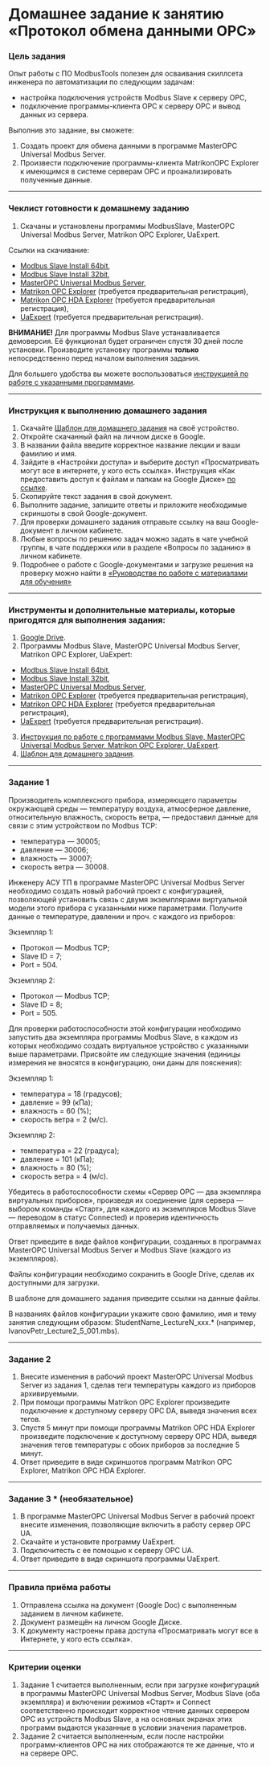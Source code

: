 # Домашнее задание к занятию «Протокол обмена данными OPC»

### Цель задания

Опыт работы с ПО ModbusTools полезен для осваивания скиллсета инженера по автоматизации по следующим задачам:

- настройка подключения устройств Modbus Slave к серверу OPC,
- подключение программы-клиента OPC к серверу OPC и вывод данных из сервера.

Выполнив это задание, вы сможете:

1. Создать проект для обмена данными в программе MasterOPC Universal Modbus Server.
2. Произвести подключение программы-клиента MatrikonOPC Explorer к имеющимся в системе серверам OPC и проанализировать полученные данные.

------

### Чеклист готовности к домашнему заданию

1. Скачаны и установлены программы ModbusSlave, MasterOPC Universal Modbus Server, Matrikon OPC Explorer, UaExpert.

Ссылки на скачивание:

- [Modbus Slave Install 64bit](https://www.modbustools.com/download/ModbusSlaveSetup64Bit.exe "ModbusSlave Install 64bit"),
- [Modbus Slave Install 32bit](https://www.modbustools.com/download/ModbusSlaveSetup32Bit.exe "ModbusSlave Install 32bit"),
- [MasterOPC Universal Modbus Server](https://insat.ru/products/Universal_MasterOPC/MODBUS_OPC_SERVER_32TAGS.ZIP "MasterOPC Universal Modbus Server (Zip)"),
- [Matrikon OPC Explorer](https://www.matrikonopc.com/portal/downloads/product_software/MatrikonOPCExplorer.exe) (требуется предварительная регистрация),
- [Matrikon OPC HDA Explorer](https://www.matrikonopc.com/portal/downloads/product_software/MatrikonOPCHDAExplorer.exe) (требуется предварительная регистрация),
- [UaExpert](https://www.unified-automation.com/fileadmin/files/client/uaexpert-bin-win32-x86-vs2008sp1-v1.6.3-448.zip) (требуется предварительная регистрация).
 
**ВНИМАНИЕ!** Для программы Modbus Slave устанавливается демоверсия. Её функционал будет ограничен спустя 30 дней после установки.
Производите установку программы **только** непосредственно перед началом выполнения задания.

Для большего удобства вы можете воспользоваться [инструкцией по работе с указанными программами](https://u.netology.ru/backend/uploads/lms/content_assets/file/5630/%D0%98%D0%BD%D1%81%D1%82%D1%80%D1%83%D0%BA%D1%86%D0%B8%D1%8F_%D0%BF%D0%BE_%D1%80%D0%B0%D0%B1%D0%BE%D1%82%D0%B5_%D1%81_%D0%BF%D1%80%D0%BE%D0%B3%D1%80%D0%B0%D0%BC%D0%BC%D0%B0%D0%BC%D0%B8_Modbus_Slave__MasterOPC___Matrikon_OPC__HDA__Explorer__UaExpert.pptx).

------

### Инструкция к выполнению домашнего задания

1. Скачайте [Шаблон для домашнего задания](https://u.netology.ru/backend/uploads/lms/content_assets/file/5631/%D0%A8%D0%B0%D0%B1%D0%BB%D0%BE%D0%BD_%D0%B4%D0%BB%D1%8F_%D0%B4%D0%BE%D0%BC%D0%B0%D1%88%D0%BD%D0%B5%D0%B3%D0%BE_%D0%B7%D0%B0%D0%B4%D0%B0%D0%BD%D0%B8%D1%8F__%D0%9F%D1%80%D0%BE%D1%82%D0%BE%D0%BA%D0%BE%D0%BB_%D0%BE%D0%B1%D0%BC%D0%B5%D0%BD%D0%B0_%D0%B4%D0%B0%D0%BD%D0%BD%D1%8B%D0%BC%D0%B8_OPC__-_%D0%A4%D0%B0%D0%BC%D0%B8%D0%BB%D0%B8%D1%8F_%D0%98%D0%BC%D1%8F__%D0%A1%D0%94%D0%95%D0%9B%D0%90%D0%99%D0%A2%D0%95_%D0%9A%D0%9E%D0%9F%D0%98%D0%AE_.docx) на своё устройство.
2. Откройте скачанный файл на личном диске в Google.
3. В названии файла введите корректное название лекции и ваши фамилию и имя.
4. Зайдите в «Настройки доступа» и выберите доступ «Просматривать могут все в интернете, у кого есть ссылка». Инструкция «Как предоставить доступ к файлам и папкам на Google Диске» [по ссылке](https://support.google.com/docs/answer/2494822?hl=ru&co=GENIE.Platform%3DDesktop).
5. Скопируйте текст задания в свой документ.
6. Выполните задание, запишите ответы и приложите необходимые скриншоты в свой Google-документ.
7. Для проверки домашнего задания отправьте ссылку на ваш Google-документ в личном кабинете.
8. Любые вопросы по решению задач можно задать в чате учебной группы, в чате поддержки или в разделе «Вопросы по заданию» в личном кабинете.
9. Подробнее о работе с Google-документами и загрузке решения на проверку можно найти в [«Руководстве по работе с материалами для обучения»](https://l.netology.ru/instruktsiya-po-materialami-dlya-obucheniya)


------

### Инструменты и дополнительные материалы, которые пригодятся для выполнения задания:

1. [Google Drive](https://www.google.com/intl/ru/drive/).
2. Программы Modbus Slave, MasterOPC Universal Modbus Server, Matrikon OPC Explorer, UaExpert:
- [Modbus Slave Install 64bit](https://www.modbustools.com/download/ModbusSlaveSetup64Bit.exe "ModbusSlave Install 64bit"),
- [Modbus Slave Install 32bit](https://www.modbustools.com/download/ModbusSlaveSetup32Bit.exe "ModbusSlave Install 32bit"),
- [MasterOPC Universal Modbus Server](https://insat.ru/products/Universal_MasterOPC/MODBUS_OPC_SERVER_32TAGS.ZIP "MasterOPC Universal Modbus Server (Zip)"),
- [Matrikon OPC Explorer](https://www.matrikonopc.com/portal/downloads/product_software/MatrikonOPCExplorer.exe) (требуется предварительная регистрация),
- [Matrikon OPC HDA Explorer](https://www.matrikonopc.com/portal/downloads/product_software/MatrikonOPCHDAExplorer.exe) (требуется предварительная регистрация),
- [UaExpert](https://www.unified-automation.com/fileadmin/files/client/uaexpert-bin-win32-x86-vs2008sp1-v1.6.3-448.zip) (требуется предварительная регистрация).
3. [Инструкция по работе с программами Modbus Slave, MasterOPC Universal Modbus Server, Matrikon OPC Explorer, UaExpert](https://u.netology.ru/backend/uploads/lms/content_assets/file/5630/%D0%98%D0%BD%D1%81%D1%82%D1%80%D1%83%D0%BA%D1%86%D0%B8%D1%8F_%D0%BF%D0%BE_%D1%80%D0%B0%D0%B1%D0%BE%D1%82%D0%B5_%D1%81_%D0%BF%D1%80%D0%BE%D0%B3%D1%80%D0%B0%D0%BC%D0%BC%D0%B0%D0%BC%D0%B8_Modbus_Slave__MasterOPC___Matrikon_OPC__HDA__Explorer__UaExpert.pptx).
4. [Шаблон для домашнего задания](https://u.netology.ru/backend/uploads/lms/content_assets/file/5631/%D0%A8%D0%B0%D0%B1%D0%BB%D0%BE%D0%BD_%D0%B4%D0%BB%D1%8F_%D0%B4%D0%BE%D0%BC%D0%B0%D1%88%D0%BD%D0%B5%D0%B3%D0%BE_%D0%B7%D0%B0%D0%B4%D0%B0%D0%BD%D0%B8%D1%8F__%D0%9F%D1%80%D0%BE%D1%82%D0%BE%D0%BA%D0%BE%D0%BB_%D0%BE%D0%B1%D0%BC%D0%B5%D0%BD%D0%B0_%D0%B4%D0%B0%D0%BD%D0%BD%D1%8B%D0%BC%D0%B8_OPC__-_%D0%A4%D0%B0%D0%BC%D0%B8%D0%BB%D0%B8%D1%8F_%D0%98%D0%BC%D1%8F__%D0%A1%D0%94%D0%95%D0%9B%D0%90%D0%99%D0%A2%D0%95_%D0%9A%D0%9E%D0%9F%D0%98%D0%AE_.docx).

------

### Задание 1

Производитель комплексного прибора, измеряющего параметры окружающей среды — температуру воздуха, атмосферное давление, относительную влажность, скорость ветра, — предоставил данные для связи с этим устройством по Modbus TCP:

- температура — 30005;
- давление — 30006;
- влажность — 30007;
- скорость ветра — 30008.

Инженеру АСУ ТП в программе MasterOPC Universal Modbus Server необходимо создать новый рабочий проект с конфигурацией, позволяющей установить связь с двумя экземплярами виртуальной модели этого прибора с указанными ниже параметрами. Получите данные о температуре, давлении и проч. с каждого из приборов:

Экземпляр 1:

- Протокол — Modbus TCP;
- Slave ID = 7;
- Port = 504.

Экземпляр 2:

- Протокол — Modbus TCP;
- Slave ID = 8;
- Port = 505.

Для проверки работоспособности этой конфигурации необходимо запустить два экземпляра программы Modbus Slave, в каждом из которых необходимо создать виртуальное устройство с указанными выше параметрами. Присвойте им следующие значения (единицы измерения не вносятся в конфигурацию, они даны для пояснения):

Экземпляр 1:

- температура = 18 (градусов);
- давление = 99 (кПа);
- влажность = 60 (%);
- скорость ветра = 2 (м/с).

Экземпляр 2: 

- температура = 22 (градуса);
- давление = 101 (кПа);
- влажность = 80 (%);
- скорость ветра = 4 (м/с).

Убедитесь в работоспособности схемы «Сервер OPC — два экземпляра виртуальных приборов», произведя их соединение (для сервера — выбором команды «Старт», для каждого из экземпляров Modbus Slave — переводом в статус Connected) и проверив идентичность отправляемых и получаемых данных.

Ответ приведите в виде файлов конфигурации, созданных в программах MasterOPC Universal Modbus Server и Modbus Slave (каждого из экземпляров).

Файлы конфигурации необходимо сохранить в Google Drive, сделав их доступными для загрузки.

В шаблоне для домашнего задания приведите ссылки на данные файлы.

В названиях файлов конфигурации укажите свою фамилию, имя и тему занятия следующим образом: StudentName_LectureN_xxx.*
(например, IvanovPetr_Lecture2_5_001.mbs).

------

### Задание 2

1. Внесите изменения в рабочий проект MasterOPC Universal Modbus Server из задания 1, сделав теги температуры каждого из приборов архивируемыми.
2. При помощи программы Matrikon OPC Explorer произведите подключение к доступному серверу OPC DA, выведя значения всех тегов.
3. Спустя 5 минут при помощи программы Matrikon OPC HDA Explorer произведите подключение к доступному серверу OPC HDA, выведя значения тегов температуры с обоих приборов за последние 5 минут.
4. Ответ приведите в виде скриншотов программ Matrikon OPC Explorer, Matrikon OPC HDA Explorer.

------

### Задание 3 * (необязательное)

1. В программе MasterOPC Universal Modbus Server в рабочий проект внесите изменения, позволяющие включить в работу сервер OPC UA.
2. Скачайте и установите программу UaExpert.
3. Подключитесть с ее помощью к серверу OPC UA.
4. Ответ приведите в виде скриншота программы UaExpert.

------

### Правила приёма работы

1. Отправлена ссылка на документ (Google Doc) с выполненным заданием в личном кабинете.
2. Документ размещён на личном Google Диске.
3. К документу настроены права доступа «Просматривать могут все в Интернете, у кого есть ссылка».

------

### Критерии оценки

1. Задание 1 считается выполненным, если при загрузке конфигураций в программы MasterOPC Universal Modbus Server, Modbus Slave (оба экземпляра) и включении режимов «Старт» и Connect соответственно происходит корректное чтение данных сервером OPC из устройств Modbus Slave, а на основных экранах этих программ выдаются указанные в условии значения параметров.
2. Задание 2 считается выполненным, если после настройки программ-клиентов OPC на них отображаются те же данные, что и на сервере OPC.
